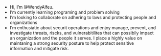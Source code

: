 - Hi, I’m @WendyAlfeu.
- I’m currently learning programing and problem solving
- I’m looking to collaborate on adhering to laws and protecting people and organizations
- I’m enthusiatic about securit operations and enjoy manage, prevent, and investigate threats, riscks, and vulnerabitilites that can possibily impact an organization and the people it serves. I place a highly value on maintaning a strong security posture to help protect sensitive information and mitigate risk.
